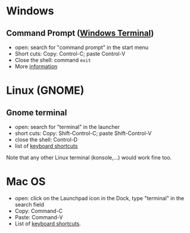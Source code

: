 # Windows


## Command Prompt ([Windows Terminal](https://apps.microsoft.com/detail/9n0dx20hk701?ocid=webpdpshare))

* open: search for "command prompt" in the start menu
* Short cuts: Copy: Control-C; paste Control-V
* Close the shell: command `exit`
* More [information](https://learn.microsoft.com/en-us/windows/terminal/)

# Linux (GNOME)

## Gnome terminal

* open: search for "terminal" in the launcher
* short cuts: Copy: Shift-Control-C; paste Shift-Control-V
* close the shell: Control-D
* list of [keyboard shortcuts](https://help.gnome.org/users/gnome-terminal/stable/adv-keyboard-shortcuts.html.en)

Note that any other Linux terminal (konsole,...) would work fine too.

# Mac OS

* open: click on the Launchpad icon in the Dock, type "terminal" in the search field
* Copy: Command-C
* Paste: Command-V
* List of [keyboard shortcuts](https://support.apple.com/en-ge/guide/terminal/trmlshtcts/2.14/mac/15.0).

